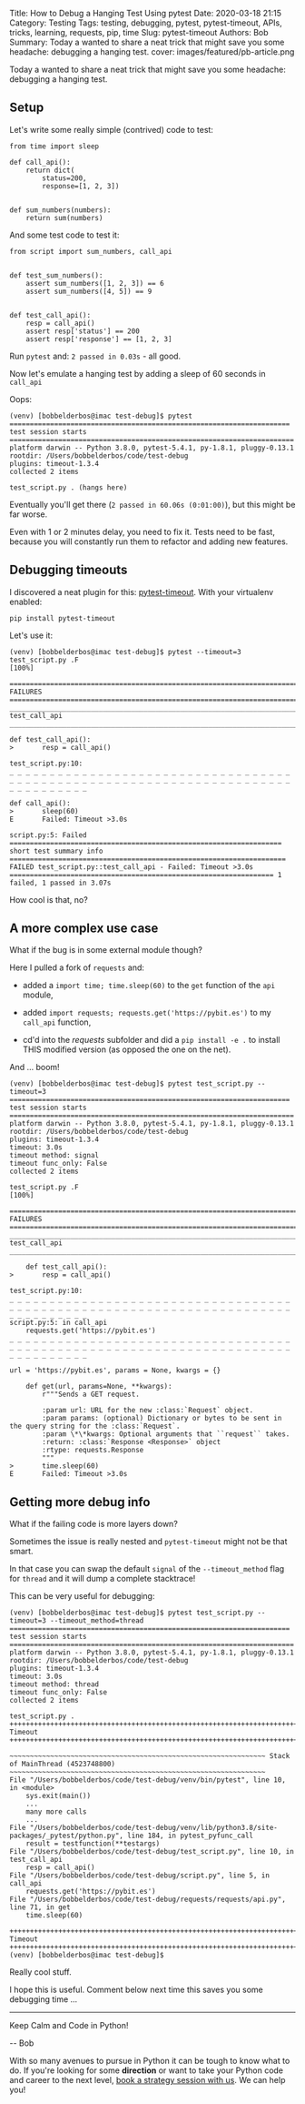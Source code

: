Title: How to Debug a Hanging Test Using pytest
Date: 2020-03-18 21:15
Category: Testing
Tags: testing, debugging, pytest, pytest-timeout, APIs, tricks, learning, requests, pip, time
Slug: pytest-timeout
Authors: Bob
Summary: Today a wanted to share a neat trick that might save you some headache: debugging a hanging test.
cover: images/featured/pb-article.png

Today a wanted to share a neat trick that might save you some headache: debugging a hanging test.

## Setup

Let's write some really simple (contrived) code to test:

	from time import sleep

	def call_api():
		return dict(
			status=200,
			response=[1, 2, 3])


	def sum_numbers(numbers):
		return sum(numbers)


And some test code to test it:

	from script import sum_numbers, call_api


	def test_sum_numbers():
		assert sum_numbers([1, 2, 3]) == 6
		assert sum_numbers([4, 5]) == 9


	def test_call_api():
		resp = call_api()
		assert resp['status'] == 200
		assert resp['response'] == [1, 2, 3]

Run `pytest` and: `2 passed in 0.03s` - all good.

Now let's emulate a hanging test by adding a sleep of 60 seconds in `call_api`

Oops:

	(venv) [bobbelderbos@imac test-debug]$ pytest
	===================================================================== test session starts ======================================================================
	platform darwin -- Python 3.8.0, pytest-5.4.1, py-1.8.1, pluggy-0.13.1
	rootdir: /Users/bobbelderbos/code/test-debug
	plugins: timeout-1.3.4
	collected 2 items

	test_script.py . (hangs here)

Eventually you'll get there (`2 passed in 60.06s (0:01:00)`), but this might be far worse.

Even with 1 or 2 minutes delay, you need to fix it. Tests need to be fast, because you will constantly run them to refactor and adding new features.

## Debugging timeouts

I discovered a neat plugin for this: [pytest-timeout](https://pypi.org/project/pytest-timeout/). With your virtualenv enabled:

	pip install pytest-timeout

Let's use it:

	(venv) [bobbelderbos@imac test-debug]$ pytest --timeout=3
	test_script.py .F                                                                                                                                        [100%]

	=========================================================================== FAILURES ===========================================================================
	________________________________________________________________________ test_call_api _________________________________________________________________________

	def test_call_api():
	>       resp = call_api()

	test_script.py:10:
	_ _ _ _ _ _ _ _ _ _ _ _ _ _ _ _ _ _ _ _ _ _ _ _ _ _ _ _ _ _ _ _ _ _ _ _ _ _ _ _ _ _ _ _ _ _ _ _ _ _ _ _ _ _ _ _ _ _ _ _ _ _ _ _ _ _ _ _ _ _ _ _ _ _ _ _ _ _ _ _

	def call_api():
	>       sleep(60)
	E       Failed: Timeout >3.0s

	script.py:5: Failed
	=================================================================== short test summary info ====================================================================
	FAILED test_script.py::test_call_api - Failed: Timeout >3.0s
	================================================================= 1 failed, 1 passed in 3.07s

How cool is that, no?

## A more complex use case

What if the bug is in some external module though?

Here I pulled a fork of `requests` and:

- added a `import time; time.sleep(60)` to the `get` function of the `api` module,

- added `import requests; requests.get('https://pybit.es')` to my `call_api` function,

- cd'd into the _requests_ subfolder and did a `pip install -e .` to install THIS modified version (as opposed the one on the net).

And ... boom!

	(venv) [bobbelderbos@imac test-debug]$ pytest test_script.py --timeout=3
	===================================================================== test session starts ======================================================================
	platform darwin -- Python 3.8.0, pytest-5.4.1, py-1.8.1, pluggy-0.13.1
	rootdir: /Users/bobbelderbos/code/test-debug
	plugins: timeout-1.3.4
	timeout: 3.0s
	timeout method: signal
	timeout func_only: False
	collected 2 items

	test_script.py .F                                                                                                                                        [100%]

	=========================================================================== FAILURES ===========================================================================
	________________________________________________________________________ test_call_api _________________________________________________________________________

		def test_call_api():
	>       resp = call_api()

	test_script.py:10:
	_ _ _ _ _ _ _ _ _ _ _ _ _ _ _ _ _ _ _ _ _ _ _ _ _ _ _ _ _ _ _ _ _ _ _ _ _ _ _ _ _ _ _ _ _ _ _ _ _ _ _ _ _ _ _ _ _ _ _ _ _ _ _ _ _ _ _ _ _ _ _ _ _ _ _ _ _ _ _ _
	script.py:5: in call_api
		requests.get('https://pybit.es')
	_ _ _ _ _ _ _ _ _ _ _ _ _ _ _ _ _ _ _ _ _ _ _ _ _ _ _ _ _ _ _ _ _ _ _ _ _ _ _ _ _ _ _ _ _ _ _ _ _ _ _ _ _ _ _ _ _ _ _ _ _ _ _ _ _ _ _ _ _ _ _ _ _ _ _ _ _ _ _ _

	url = 'https://pybit.es', params = None, kwargs = {}

		def get(url, params=None, **kwargs):
			r"""Sends a GET request.

			:param url: URL for the new :class:`Request` object.
			:param params: (optional) Dictionary or bytes to be sent in the query string for the :class:`Request`.
			:param \*\*kwargs: Optional arguments that ``request`` takes.
			:return: :class:`Response <Response>` object
			:rtype: requests.Response
			"""
	>       time.sleep(60)
	E       Failed: Timeout >3.0s

## Getting more debug info

What if the failing code is more layers down?

Sometimes the issue is really nested and `pytest-timeout` might not be that smart. 

In that case you can swap the default `signal` of the `--timeout_method` flag for `thread` and it will dump a complete stacktrace!

This can be very useful for debugging:

	(venv) [bobbelderbos@imac test-debug]$ pytest test_script.py --timeout=3 --timeout_method=thread
	===================================================================== test session starts ======================================================================
	platform darwin -- Python 3.8.0, pytest-5.4.1, py-1.8.1, pluggy-0.13.1
	rootdir: /Users/bobbelderbos/code/test-debug
	plugins: timeout-1.3.4
	timeout: 3.0s
	timeout method: thread
	timeout func_only: False
	collected 2 items

	test_script.py .
	+++++++++++++++++++++++++++++++++++++++++++++++++++++++++++++++++++++++++++ Timeout ++++++++++++++++++++++++++++++++++++++++++++++++++++++++++++++++++++++++++++

	~~~~~~~~~~~~~~~~~~~~~~~~~~~~~~~~~~~~~~~~~~~~~~~~~~~~~~~~~~~~~~~ Stack of MainThread (4523748800) ~~~~~~~~~~~~~~~~~~~~~~~~~~~~~~~~~~~~~~~~~~~~~~~~~~~~~~~~~~~~~~~
	File "/Users/bobbelderbos/code/test-debug/venv/bin/pytest", line 10, in <module>
		sys.exit(main())
		...
		many more calls
		...
	File "/Users/bobbelderbos/code/test-debug/venv/lib/python3.8/site-packages/_pytest/python.py", line 184, in pytest_pyfunc_call
		result = testfunction(**testargs)
	File "/Users/bobbelderbos/code/test-debug/test_script.py", line 10, in test_call_api
		resp = call_api()
	File "/Users/bobbelderbos/code/test-debug/script.py", line 5, in call_api
		requests.get('https://pybit.es')
	File "/Users/bobbelderbos/code/test-debug/requests/requests/api.py", line 71, in get
		time.sleep(60)

	+++++++++++++++++++++++++++++++++++++++++++++++++++++++++++++++++++++++++++ Timeout ++++++++++++++++++++++++++++++++++++++++++++++++++++++++++++++++++++++++++++
	(venv) [bobbelderbos@imac test-debug]$

Really cool stuff.

I hope this is useful. Comment below next time this saves you some debugging time ...

---

Keep Calm and Code in Python!

-- Bob

<div class="ctaBox">
<p>With so many avenues to pursue in Python it can be tough to know what to do. If you're looking for some <strong>direction</strong> or want to take your Python code and career to the next level, <a href="https://codechalleng.es/coaching" target="_blank">book a strategy session with us</a>. We can help you!</p>
</div>
